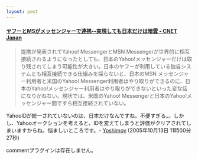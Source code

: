 ```yaml
---
layout: post
---
```

<h4><a href="http://www.japan.cnet.com/news/media/story/0,2000047715,20088745,00.htm">ヤフーとMSがメッセンジャーで連携--実現しても日本だけは暗雲 - CNET Japan</a></h4>
<blockquote><p>提携が発表されてYahoo! MessengerとMSN Messengerが世界的に相互接続されるようになったとしても、日本のYahoo!メッセンジャーだけは取り残されてしまう可能性が大きい。日本のヤフーが利用している独自システムとも相互接続できる仕組みを採らないと、日本のMSN メッセンジャー利用者と米国のYahoo! Messenger利用者はやり取りができるのに、日本のYahoo!メッセンジャー利用者はやり取りができないといった変な話になりかねない。現状では、米国のYahoo! Messengerと日本のYahoo!メッセンジャー間ですら相互接続されていない。</p>
</blockquote>
<p>YahooIDが統一されていないのは、日本だけなんですね。不便すぎる。。しかし、Yahooオークションを考えると、IDを変えてしまうと評価がクリアされてしまいますからね。悩ましいところです。- <a href="/?page=Yoshimov" class="wikipage">Yoshimov</a> (2005年10月13日 11時00分27秒)</p>
<p><span class="error">commentプラグインは存在しません。</span> </p>
